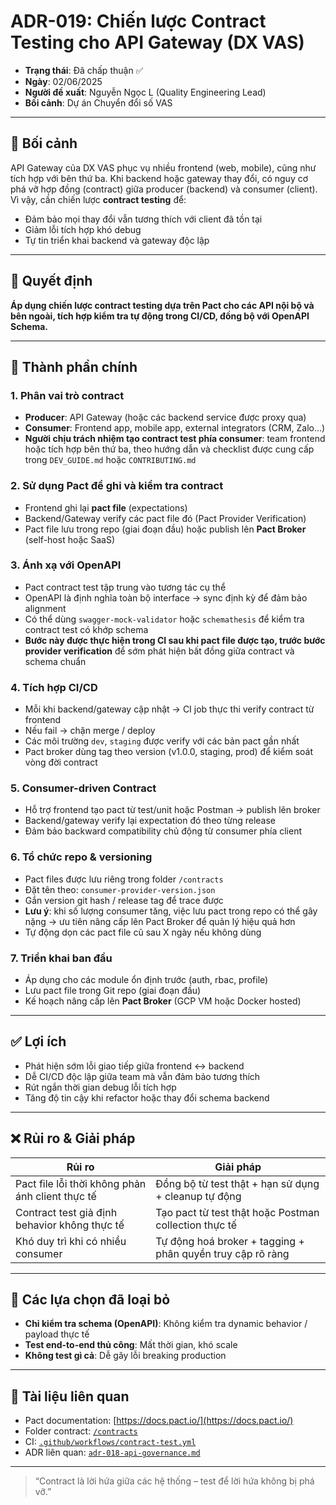 # ADR-019: Chiến lược Contract Testing cho API Gateway (DX VAS)

* **Trạng thái**: Đã chấp thuận ✅
* **Ngày**: 02/06/2025
* **Người đề xuất**: Nguyễn Ngọc L (Quality Engineering Lead)
* **Bối cảnh**: Dự án Chuyển đổi số VAS

---

## 📌 Bối cảnh

API Gateway của DX VAS phục vụ nhiều frontend (web, mobile), cũng như tích hợp với bên thứ ba. Khi backend hoặc gateway thay đổi, có nguy cơ phá vỡ hợp đồng (contract) giữa producer (backend) và consumer (client). Vì vậy, cần chiến lược **contract testing** để:

* Đảm bảo mọi thay đổi vẫn tương thích với client đã tồn tại
* Giảm lỗi tích hợp khó debug
* Tự tin triển khai backend và gateway độc lập

---

## 🧠 Quyết định

**Áp dụng chiến lược contract testing dựa trên Pact cho các API nội bộ và bên ngoài, tích hợp kiểm tra tự động trong CI/CD, đồng bộ với OpenAPI Schema.**

---

## 🤝 Thành phần chính

### 1. Phân vai trò contract

* **Producer**: API Gateway (hoặc các backend service được proxy qua)
* **Consumer**: Frontend app, mobile app, external integrators (CRM, Zalo...)
* **Người chịu trách nhiệm tạo contract test phía consumer**: team frontend hoặc tích hợp bên thứ ba, theo hướng dẫn và checklist được cung cấp trong `DEV_GUIDE.md` hoặc `CONTRIBUTING.md`

### 2. Sử dụng Pact để ghi và kiểm tra contract

* Frontend ghi lại **pact file** (expectations)
* Backend/Gateway verify các pact file đó (Pact Provider Verification)
* Pact file lưu trong repo (giai đoạn đầu) hoặc publish lên **Pact Broker** (self-host hoặc SaaS)

### 3. Ánh xạ với OpenAPI

* Pact contract test tập trung vào tương tác cụ thể
* OpenAPI là định nghĩa toàn bộ interface → sync định kỳ để đảm bảo alignment
* Có thể dùng `swagger-mock-validator` hoặc `schemathesis` để kiểm tra contract test có khớp schema
* **Bước này được thực hiện trong CI sau khi pact file được tạo, trước bước provider verification** để sớm phát hiện bất đồng giữa contract và schema chuẩn

### 4. Tích hợp CI/CD

* Mỗi khi backend/gateway cập nhật → CI job thực thi verify contract từ frontend
* Nếu fail → chặn merge / deploy
* Các môi trường `dev`, `staging` được verify với các bản pact gần nhất
* Pact broker dùng tag theo version (v1.0.0, staging, prod) để kiểm soát vòng đời contract

### 5. Consumer-driven Contract

* Hỗ trợ frontend tạo pact từ test/unit hoặc Postman → publish lên broker
* Backend/gateway verify lại expectation đó theo từng release
* Đảm bảo backward compatibility chủ động từ consumer phía client

### 6. Tổ chức repo & versioning

* Pact files được lưu riêng trong folder `/contracts`
* Đặt tên theo: `consumer-provider-version.json`
* Gắn version git hash / release tag để trace được
* **Lưu ý**: khi số lượng consumer tăng, việc lưu pact trong repo có thể gây nặng → ưu tiên nâng cấp lên Pact Broker để quản lý hiệu quả hơn
* Tự động dọn các pact file cũ sau X ngày nếu không dùng

### 7. Triển khai ban đầu

* Áp dụng cho các module ổn định trước (auth, rbac, profile)
* Lưu pact file trong Git repo (giai đoạn đầu)
* Kế hoạch nâng cấp lên **Pact Broker** (GCP VM hoặc Docker hosted)

---

## ✅ Lợi ích

* Phát hiện sớm lỗi giao tiếp giữa frontend ↔ backend
* Dễ CI/CD độc lập giữa team mà vẫn đảm bảo tương thích
* Rút ngắn thời gian debug lỗi tích hợp
* Tăng độ tin cậy khi refactor hoặc thay đổi schema backend

---

## ❌ Rủi ro & Giải pháp

| Rủi ro                                           | Giải pháp                                                  |
| ------------------------------------------------ | ---------------------------------------------------------- |
| Pact file lỗi thời không phản ánh client thực tế | Đồng bộ từ test thật + hạn sử dụng + cleanup tự động       |
| Contract test giả định behavior không thực tế    | Tạo pact từ test thật hoặc Postman collection thực tế      |
| Khó duy trì khi có nhiều consumer                | Tự động hoá broker + tagging + phân quyền truy cập rõ ràng |

---

## 🔄 Các lựa chọn đã loại bỏ

* **Chỉ kiểm tra schema (OpenAPI)**: Không kiểm tra dynamic behavior / payload thực tế
* **Test end-to-end thủ công**: Mất thời gian, khó scale
* **Không test gì cả**: Dễ gây lỗi breaking production

---

## 📎 Tài liệu liên quan

* Pact documentation: [https://docs.pact.io/](https://docs.pact.io/)
* Folder contract: [`/contracts`](../../contracts)
* CI: [`.github/workflows/contract-test.yml`](../../.github/workflows/contract-test.yml)
* ADR liên quan: [`adr-018-api-governance.md`](./adr-018-api-governance.md)

---

> “Contract là lời hứa giữa các hệ thống – test để lời hứa không bị phá vỡ.”

